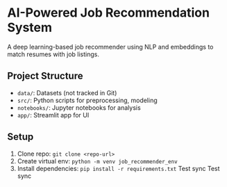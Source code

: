 # AI-Powered Job Recommendation System
A deep learning-based job recommender using NLP and embeddings to match resumes with job listings.

## Project Structure
- `data/`: Datasets (not tracked in Git)
- `src/`: Python scripts for preprocessing, modeling
- `notebooks/`: Jupyter notebooks for analysis
- `app/`: Streamlit app for UI

## Setup
1. Clone repo: `git clone <repo-url>`
2. Create virtual env: `python -m venv job_recommender_env`
3. Install dependencies: `pip install -r requirements.txt`
Test sync
Test sync
